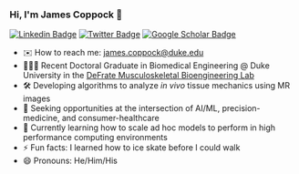 ### Hi, I'm James Coppock 👋

[![Linkedin Badge](https://img.shields.io/static/v1?style=for-the-badge&message=LinkedIn&color=0A66C2&logo=LinkedIn&logoColor=FFFFFF&label=)](https://www.linkedin.com/in/jacoppock/)
[![Twitter Badge](https://img.shields.io/static/v1?style=for-the-badge&message=Twitter&color=1DA1F2&logo=Twitter&logoColor=FFFFFF&label=)](https://twitter.com/Coppock_JA)
[![Google Scholar Badge](https://img.shields.io/static/v1?style=for-the-badge&message=Google+Scholar&color=4285F4&logo=Google+Scholar&logoColor=FFFFFF&label=)](https://scholar.google.com/citations?user=aUYi9_IAAAAJ&hl=en)

<!--
https://raw.githubusercontent.com/progfay/shields-with-icon/master/README.md
-->

- ✉️ How to reach me: james.coppock@duke.edu
- 👨🏼‍💻 Recent Doctoral Graduate in Biomedical Engineering @ Duke University in the [DeFrate Musculoskeletal Bioengineering Lab](https://sites.duke.edu/defratelab/) 
- 🛠 Developing algorithms to analyze *in vivo* tissue mechanics using MR images
- 💼 Seeking opportunities at the intersection of AI/ML, precision-medicine, and consumer-healthcare
- 🌱 Currently learning how to scale ad hoc models to perform in high performance computing environments
- ⚡ Fun facts: I learned how to ice skate before I could walk
- 😄 Pronouns: He/Him/His
